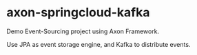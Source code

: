 # axon-springcloud-kafka
Demo Event-Sourcing project using Axon Framework.

Use JPA as event storage engine, and Kafka to distribute events.
